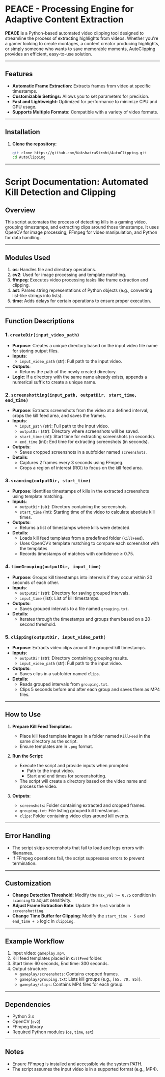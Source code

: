 # PEACE - **P**rocessing **E**ngine for **A**daptive **C**ontent **E**xtraction

**PEACE** is a Python-based automated video clipping tool designed to streamline the process of extracting highlights from videos. Whether you're a gamer looking to create montages, a content creator producing highlights, or simply someone who wants to save memorable moments, AutoClipping provides an efficient, easy-to-use solution.

---

## Features

- **Automatic Frame Extraction:** Extracts frames from video at specific timestamps.
- **Customizable Settings:** Allows you to set parameters for precision.
- **Fast and Lightweight:** Optimized for performance to minimize CPU and GPU usage.
- **Supports Multiple Formats:** Compatible with a variety of video formats.

---

## Installation

1. **Clone the repository:**
   ```bash
   git clone https://github.com/NakshatraSirohi/AutoClipping.git
   cd AutoClipping
   ```

---

# Script Documentation: Automated Kill Detection and Clipping

## Overview

This script automates the process of detecting kills in a gaming video, grouping timestamps,
and extracting clips around those timestamps. It uses OpenCV for image processing, FFmpeg for
video manipulation, and Python for data handling.

---

## Modules Used

1. **os**: Handles file and directory operations.
2. **cv2**: Used for image processing and template matching.
3. **ffmpeg**: Executes video processing tasks like frame extraction and clipping.
4. **ast**: Parses string representations of Python objects (e.g., converting list-like strings into lists).
5. **time**: Adds delays for certain operations to ensure proper execution.

---

## Function Descriptions

### 1. `createDir(input_video_path)`

- **Purpose**: Creates a unique directory based on the input video file name for storing output files.
- **Inputs**:
  - `input_video_path` (str): Full path to the input video.
- **Outputs**:
  - Returns the path of the newly created directory.
- **Logic**: If a directory with the same name already exists, appends a numerical suffix to create a unique name.

### 2. `screenshotting(input_path, outputDir, start_time, end_time)`

- **Purpose**: Extracts screenshots from the video at a defined interval, crops the kill feed area, and saves the frames.
- **Inputs**:
  - `input_path` (str): Full path to the input video.
  - `outputDir` (str): Directory where screenshots will be saved.
  - `start_time` (int): Start time for extracting screenshots (in seconds).
  - `end_time` (int): End time for extracting screenshots (in seconds).
- **Outputs**:
  - Saves cropped screenshots in a subfolder named `screenshots`.
- **Details**:
  - Captures 2 frames every 3 seconds using FFmpeg.
  - Crops a region of interest (ROI) to focus on the kill feed area.

### 3. `scanning(outputDir, start_time)`

- **Purpose**: Identifies timestamps of kills in the extracted screenshots using template matching.
- **Inputs**:
  - `outputDir` (str): Directory containing the screenshots.
  - `start_time` (int): Starting time of the video to calculate absolute kill times.
- **Outputs**:
  - Returns a list of timestamps where kills were detected.
- **Details**:
  - Loads kill feed templates from a predefined folder (`KillFeed`).
  - Uses OpenCV’s template matching to compare each screenshot with the templates.
  - Records timestamps of matches with confidence ≥ 0.75.

### 4. `timeGrouping(outputDir, input_time)`

- **Purpose**: Groups kill timestamps into intervals if they occur within 20 seconds of each other.
- **Inputs**:
  - `outputDir` (str): Directory for saving grouped intervals.
  - `input_time` (list): List of kill timestamps.
- **Outputs**:
  - Saves grouped intervals to a file named `grouping.txt`.
- **Details**:
  - Iterates through the timestamps and groups them based on a 20-second threshold.

### 5. `clipping(outputDir, input_video_path)`

- **Purpose**: Extracts video clips around the grouped kill timestamps.
- **Inputs**:
  - `outputDir` (str): Directory containing grouping results.
  - `input_video_path` (str): Full path to the input video.
- **Outputs**:
  - Saves clips in a subfolder named `clips`.
- **Details**:
  - Reads grouped intervals from `grouping.txt`.
  - Clips 5 seconds before and after each group and saves them as MP4 files.

---

## How to Use

1. **Prepare Kill Feed Templates**:

   - Place kill feed template images in a folder named `KillFeed` in the same directory as the script.
   - Ensure templates are in `.png` format.

2. **Run the Script**:

   - Execute the script and provide inputs when prompted:
     - Path to the input video.
     - Start and end times for screenshotting.
   - The script will create a directory based on the video name and process the video.

3. **Outputs**:
   - `screenshots`: Folder containing extracted and cropped frames.
   - `grouping.txt`: File listing grouped kill timestamps.
   - `clips`: Folder containing video clips around kill events.

---

## Error Handling

- The script skips screenshots that fail to load and logs errors with filenames.
- If FFmpeg operations fail, the script suppresses errors to prevent termination.

---

## Customization

- **Change Detection Threshold**: Modify the `max_val >= 0.75` condition in `scanning` to adjust sensitivity.
- **Adjust Frame Extraction Rate**: Update the `fps1` variable in `screenshotting`.
- **Change Time Buffer for Clipping**: Modify the `start_time - 5` and `end_time + 5` logic in `clipping`.

---

## Example Workflow

1. Input video: `gameplay.mp4`.
2. Kill feed templates placed in `KillFeed` folder.
3. Start time: 60 seconds, End time: 300 seconds.
4. Output structure:
   - `gameplay/screenshots`: Contains cropped frames.
   - `gameplay/grouping.txt`: Lists kill groups (e.g., `[65, 70, 85]`).
   - `gameplay/clips`: Contains MP4 files for each group.

---

## Dependencies

- Python 3.x
- OpenCV (`cv2`)
- FFmpeg library
- Required Python modules (`os`, `time`, `ast`)

---

## Notes

- Ensure FFmpeg is installed and accessible via the system PATH.
- The script assumes the input video is in a supported format (e.g., MP4).
